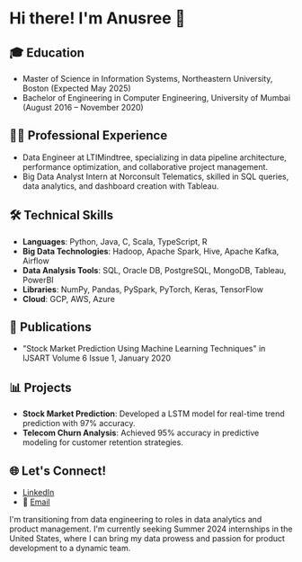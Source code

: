 # Hi there! I'm Anusree 👋

## 🎓 Education
- Master of Science in Information Systems, Northeastern University, Boston (Expected May 2025)
- Bachelor of Engineering in Computer Engineering, University of Mumbai (August 2016 – November 2020)

## 👩‍💼 Professional Experience
- Data Engineer at LTIMindtree, specializing in data pipeline architecture, performance optimization, and collaborative project management.
- Big Data Analyst Intern at Norconsult Telematics, skilled in SQL queries, data analytics, and dashboard creation with Tableau.

## 🛠 Technical Skills
- **Languages**: Python, Java, C, Scala, TypeScript, R
- **Big Data Technologies**: Hadoop, Apache Spark, Hive, Apache Kafka, Airflow
- **Data Analysis Tools**: SQL, Oracle DB, PostgreSQL, MongoDB, Tableau, PowerBI
- **Libraries**: NumPy, Pandas, PySpark, PyTorch, Keras, TensorFlow
- **Cloud**: GCP, AWS, Azure

## 📝 Publications
- "Stock Market Prediction Using Machine Learning Techniques" in IJSART Volume 6 Issue 1, January 2020

## 📊 Projects
- **Stock Market Prediction**: Developed a LSTM model for real-time trend prediction with 97% accuracy.
- **Telecom Churn Analysis**: Achieved 95% accuracy in predictive modeling for customer retention strategies.

## 🌐 Let's Connect!
- [LinkedIn](https://www.linkedin.com/in/anusree-mohanan/)
- 📧 [Email](mailto:mohanan.a@northeastern.edu)

I'm transitioning from data engineering to roles in data analytics and product management. I'm currently seeking Summer 2024 internships in the United States, where I can bring my data prowess and passion for product development to a dynamic team.

